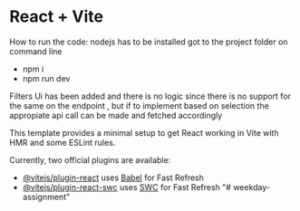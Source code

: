 # React + Vite


How to run the code:
nodejs has to be installed
got to the project folder on command line
- npm i
- npm run dev

Filters Ui has been added and there is no logic since there is no support for the same on the endpoint , but if to implement based
on selection the appropiate api call can be made and fetched accordingly 

This template provides a minimal setup to get React working in Vite with HMR and some ESLint rules.

Currently, two official plugins are available:

- [@vitejs/plugin-react](https://github.com/vitejs/vite-plugin-react/blob/main/packages/plugin-react/README.md) uses [Babel](https://babeljs.io/) for Fast Refresh
- [@vitejs/plugin-react-swc](https://github.com/vitejs/vite-plugin-react-swc) uses [SWC](https://swc.rs/) for Fast Refresh
"# weekday-assignment" 
